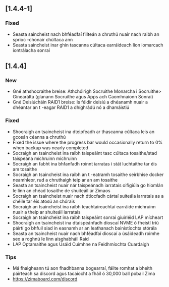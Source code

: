 ## [1.4.4-1]
### Fixed
- Seasta saincheist nach bhféadfaí fillteán a chruthú nuair nach raibh an sprioc -chonair chúltaca ann
- Seasta saincheist inar ghin tascanna cúltaca earráideach líon iomarcach iontrálacha sonraí
## [1.4.4]
### New
- Gné athshocraithe breise: Athchóirigh Socruithe Monarcha i Socruithe> Ginearálta (glanann Socruithe agus Apps ach Caomhnaíonn Sonraí)
- Gné Deisiúcháin RAID1 breise: Is féidir deisiú a dhéanamh nuair a dhéantar an t -eagar RAID1 a dhíghrádú nó a dhamáistiú
### Fixed
- Shocraigh an tsaincheist ina dteipfeadh ar thascanna cúltaca leis an gcosán céanna a chruthú
- Fixed the issue where the progress bar would occasionally return to 0% when backup was nearly completed
- Socraigh an tsaincheist ina raibh taispeáint tasc cúltaca tosaithe/stad taispeána míchruinn míchruinn
- Socraigh an fabht ina bhfanfadh roinnt iarratas i stát luchtaithe tar éis am tosaithe
- Socraigh an tsaincheist ina raibh an t -eatramh tosaithe seirbhíse docker neamhleor, rud a chruthaigh teip ar an am tosaithe
- Seasta an tsaincheist nuair nár taispeánadh iarratais oifigiúla go hiomlán le linn an chéad tosaithe de shuiteáil úr Zimaos
- Socraigh an tsaincheist nuair nach dtiocfadh cártaí suiteála iarratais as a chéile tar éis atosú an chórais
- Socraigh an tsaincheist ina raibh teachtaireachtaí earráide míchruinn nuair a theip ar shuiteáil iarratais
- Socraigh an tsaincheist ina raibh taispeáint sonraí giuirléid LAP mícheart
- Shocraigh an tsaincheist ina dtaispeánfadh dioscaí NVME ó fheistí tríú páirtí go bhfuil siad in easnamh ar an leathanach bainistíochta stórála
- Seasta an tsaincheist nuair nach bhféadfaí dioscaí a úsáideadh roimhe seo a roghnú le linn aisghabháil Raid
- LAP Optamaithe agus Úsáid Cuimhne na Feidhmíochta Cuardaigh
### Tips
- Má fhaigheann tú aon fhadhbanna bogearraí, fáilte romhat a bheith páirteach sa discord agus tacaíocht a fháil ó 30,000 ball pobail Zima
- <a href = "https://zimaboard.com/discord" target = "_ bán" style = "dath: gorm"> https://zimaboard.com/discord </a>
